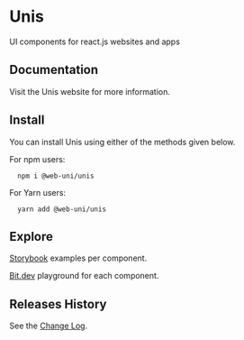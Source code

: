 # Unis

UI components for react.js websites and apps

## Documentation

Visit the Unis website for more information.

## Install

You can install Unis using either of the methods given below.

For npm users:

```shell
  npm i @web-uni/unis
```

For Yarn users:

```shell
  yarn add @web-uni/unis
```

## Explore

[Storybook](https://master--6039faf22bc1890023504a43.chromatic.com) examples per component.

[Bit.dev](https://bit.dev/web-uni/unis) playground for each component.

## Releases History

See the [Change Log](https://github.com/unicorn-84/unis/wiki/Change-Log).
